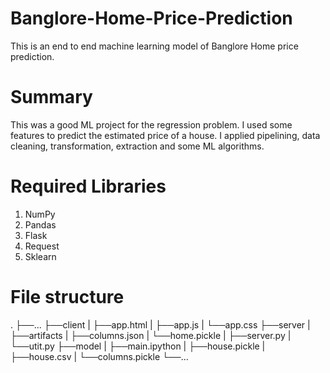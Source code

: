 # Banglore-Home-Price-Prediction
This is an end to end machine learning model of Banglore Home price prediction. 

# Summary
This was a good ML project for the regression problem. I used some features to predict the estimated price of a house. I applied pipelining, data cleaning, transformation, extraction and some ML algorithms.


# Required Libraries
1. NumPy
2. Pandas
3. Flask
4. Request
5. Sklearn

# File structure

.
├──...
├──client
|   ├──app.html
|   ├──app.js
|   └──app.css
├──server
|    ├──artifacts
|       ├──columns.json
|       └──home.pickle
|    ├──server.py
|    └──utit.py
├──model
|    ├──main.ipython
|    ├──house.pickle
|    ├──house.csv
|    └──columns.pickle
└──...
